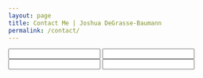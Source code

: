 ```yaml
---
layout: page
title: Contact Me | Joshua DeGrasse-Baumann
permalink: /contact/
---
```


<form action="https://formcarry.com/s/1Z7gBO7piB" method="POST" accept-charset="UTF-8">
    <input type="text" name="firstName">
    <input type="text" name="lastName">
    <input type="email" name="email">
    <input type="textarea" name="message">
    <input type="hidden" name="_gotcha">
</form>